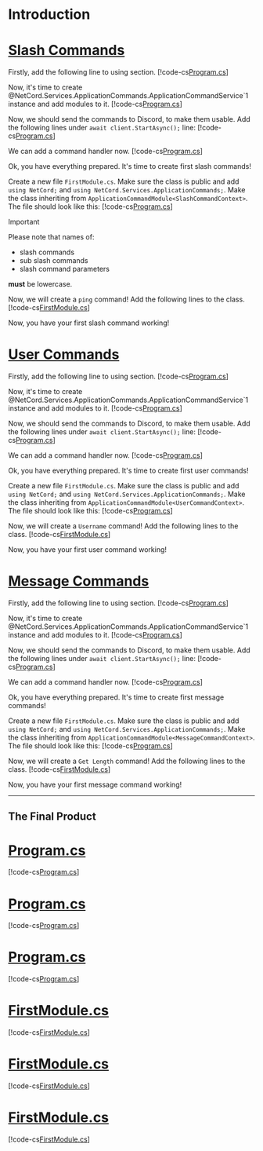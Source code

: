# Introduction

# [Slash Commands](#tab/slash-commands)
Firstly, add the following line to using section.
[!code-cs[Program.cs](Introduction/SlashCommands/Full/Program.cs#L4)]

Now, it's time to create @NetCord.Services.ApplicationCommands.ApplicationCommandService`1 instance and add modules to it.
[!code-cs[Program.cs](Introduction/SlashCommands/Full/Program.cs#L11-L12)]

Now, we should send the commands to Discord, to make them usable. Add the following lines under `await client.StartAsync();` line:
[!code-cs[Program.cs](Introduction/SlashCommands/Full/Program.cs#L20-L21)]

We can add a command handler now.
[!code-cs[Program.cs](Introduction/SlashCommands/Full/Program.cs#L23-L42)]

Ok, you have everything prepared. It's time to create first slash commands!

Create a new file `FirstModule.cs`. Make sure the class is public and add `using NetCord;` and `using NetCord.Services.ApplicationCommands;`. Make the class inheriting from `ApplicationCommandModule<SlashCommandContext>`. The file should look like this:
[!code-cs[Program.cs](Introduction/SlashCommands/Partial/FirstModule.cs)]

> [!IMPORTANT]
> Please note that names of:
> - slash commands
> - sub slash commands
> - slash command parameters
> 
> **must** be lowercase.

Now, we will create a `ping` command! Add the following lines to the class.
[!code-cs[FirstModule.cs](Introduction/SlashCommands/Full/FirstModule.cs#L8-L12)]

Now, you have your first slash command working!

# [User Commands](#tab/user-commands)
Firstly, add the following line to using section.
[!code-cs[Program.cs](Introduction/UserCommands/Full/Program.cs#L4)]

Now, it's time to create @NetCord.Services.ApplicationCommands.ApplicationCommandService`1 instance and add modules to it.
[!code-cs[Program.cs](Introduction/UserCommands/Full/Program.cs#L11-L12)]

Now, we should send the commands to Discord, to make them usable. Add the following lines under `await client.StartAsync();` line:
[!code-cs[Program.cs](Introduction/UserCommands/Full/Program.cs#L20-L21)]

We can add a command handler now.
[!code-cs[Program.cs](Introduction/UserCommands/Full/Program.cs#L23-L42)]

Ok, you have everything prepared. It's time to create first user commands!

Create a new file `FirstModule.cs`. Make sure the class is public and add `using NetCord;` and `using NetCord.Services.ApplicationCommands;`. Make the class inheriting from `ApplicationCommandModule<UserCommandContext>`. The file should look like this:
[!code-cs[Program.cs](Introduction/UserCommands/Partial/FirstModule.cs)]

Now, we will create a `Username` command! Add the following lines to the class.
[!code-cs[FirstModule.cs](Introduction/UserCommands/Full/FirstModule.cs#L8-L12)]

Now, you have your first user command working!

# [Message Commands](#tab/message-commands)
Firstly, add the following line to using section.
[!code-cs[Program.cs](Introduction/MessageCommands/Full/Program.cs#L4)]

Now, it's time to create @NetCord.Services.ApplicationCommands.ApplicationCommandService`1 instance and add modules to it.
[!code-cs[Program.cs](Introduction/MessageCommands/Full/Program.cs#L11-L12)]

Now, we should send the commands to Discord, to make them usable. Add the following lines under `await client.StartAsync();` line:
[!code-cs[Program.cs](Introduction/MessageCommands/Full/Program.cs#L20-L21)]

We can add a command handler now.
[!code-cs[Program.cs](Introduction/MessageCommands/Full/Program.cs#L23-L42)]

Ok, you have everything prepared. It's time to create first message commands!

Create a new file `FirstModule.cs`. Make sure the class is public and add `using NetCord;` and `using NetCord.Services.ApplicationCommands;`. Make the class inheriting from `ApplicationCommandModule<MessageCommandContext>`. The file should look like this:
[!code-cs[Program.cs](Introduction/MessageCommands/Partial/FirstModule.cs)]

Now, we will create a `Get Length` command! Add the following lines to the class.
[!code-cs[FirstModule.cs](Introduction/MessageCommands/Full/FirstModule.cs#L8-L12)]

Now, you have your first message command working!

***

## The Final Product

# [Program.cs](#tab/program/slash-commands)
[!code-cs[Program.cs](Introduction/SlashCommands/Full/Program.cs)]
# [Program.cs](#tab/program/user-commands)
[!code-cs[Program.cs](Introduction/UserCommands/Full/Program.cs)]
# [Program.cs](#tab/program/message-commands)
[!code-cs[Program.cs](Introduction/MessageCommands/Full/Program.cs)]

# [FirstModule.cs](#tab/first-module/slash-commands)
[!code-cs[FirstModule.cs](Introduction/SlashCommands/Full/FirstModule.cs)]
# [FirstModule.cs](#tab/first-module/user-commands)
[!code-cs[FirstModule.cs](Introduction/UserCommands/Full/FirstModule.cs)]
# [FirstModule.cs](#tab/first-module/message-commands)
[!code-cs[FirstModule.cs](Introduction/MessageCommands/Full/FirstModule.cs)]